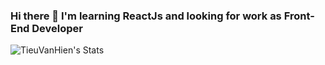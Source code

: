 ### Hi there 👋 I'm learning ReactJs and looking for work as Front-End Developer

<!--
**TieuVanHien/TieuVanHien** is a ✨ _special_ ✨ repository because its `README.md` (this file) appears on your GitHub profile.


-->

![TieuVanHien's Stats](https://github-readme-stats.vercel.app/api?username=TieuVanHien&theme=blueberry&show_icons=true)

